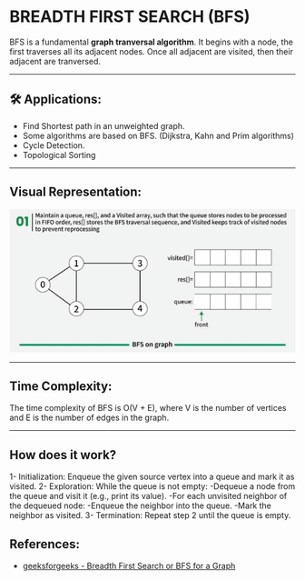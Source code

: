 # BREADTH FIRST SEARCH (BFS)

BFS is a fundamental **graph tranversal algorithm**. It begins with a node, the first traverses all its adjacent nodes. Once all adjacent are visited, then their adjacent are tranversed.

---

## 🛠️ **Applications:**
- Find Shortest path in an unweighted graph.
- Some algorithms are based on BFS. (Dijkstra, Kahn and Prim algorithms)
- Cycle Detection.
- Topological Sorting

---

## **Visual Representation:**
![BFS Visualization](Sources/BFS.gif)

---

## **Time Complexity:**

The time complexity of BFS is O(V + E), where V is the number of vertices and E is the number of edges in the graph. 

---

## How does it work?
1- Initialization: Enqueue the given source vertex into a queue and mark it as visited.
2- Exploration: While the queue is not empty:
    -Dequeue a node from the queue and visit it (e.g., print its value).
    -For each unvisited neighbor of the dequeued node:
    -Enqueue the neighbor into the queue.
    -Mark the neighbor as visited.
3- Termination: Repeat step 2 until the queue is empty.

## References: 
- [geeksforgeeks - Breadth First Search or BFS for a Graph](https://www.geeksforgeeks.org/counting-sort/)